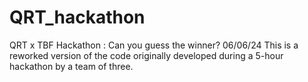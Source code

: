 # QRT_hackathon
QRT x TBF Hackathon : Can you guess the winner? 06/06/24
This is a reworked version of the code originally developed during a 5-hour hackathon by a team of three.
